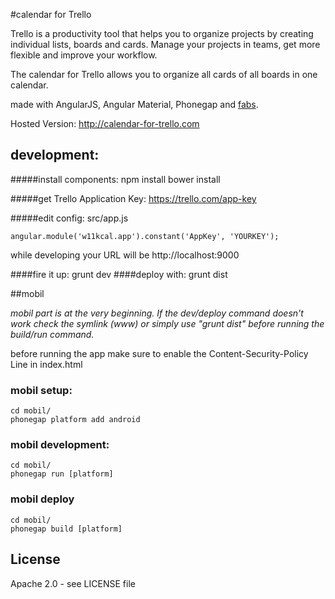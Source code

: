 #calendar for Trello

Trello is a productivity tool that helps you to organize projects by creating individual lists, boards and cards.
Manage your projects in teams, get more flexible and improve your workflow.

The calendar for Trello allows you to organize all cards of all boards in one calendar.

made with AngularJS, Angular Material, Phonegap and [fabs](https://github.com/w11k/fabs).


Hosted Version:
<http://calendar-for-trello.com>

## development:

#####install components:
    npm install
    bower install

#####get Trello Application Key:
<https://trello.com/app-key>

#####edit config:
    src/app.js
    
    angular.module('w11kcal.app').constant('AppKey', 'YOURKEY');

while developing your URL will be http://localhost:9000

####fire it up:
    grunt dev
####deploy with:
    grunt dist


##mobil

*mobil part is at the very beginning. If the dev/deploy command doesn't work check the symlink (www) or simply use "grunt dist" before running the build/run command.*

before running the app make sure to enable the Content-Security-Policy Line in index.html

### mobil setup:
    cd mobil/
    phonegap platform add android




### mobil development:
    cd mobil/
    phonegap run [platform]


### mobil deploy
    cd mobil/
    phonegap build [platform]


## License
Apache 2.0 - see LICENSE file









